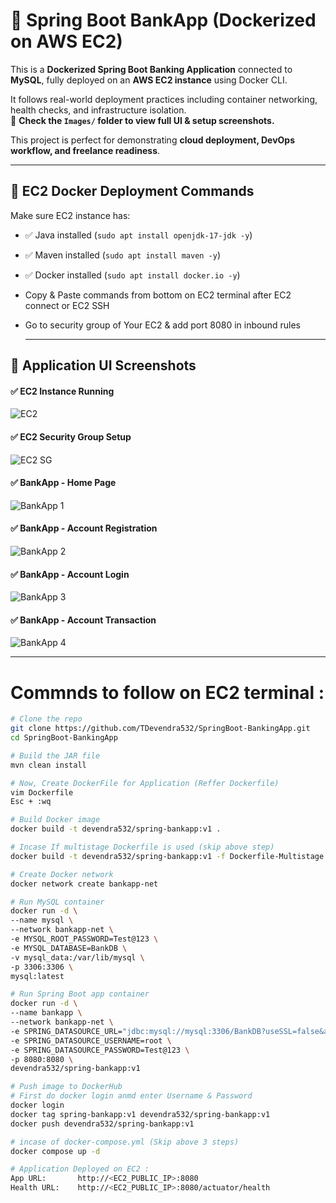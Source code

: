 # 🏦 Spring Boot BankApp (Dockerized on AWS EC2)

This is a **Dockerized Spring Boot Banking Application** connected to **MySQL**, fully deployed on an **AWS EC2 instance** using Docker CLI.

It follows real-world deployment practices including container networking, health checks, and infrastructure isolation.  
📂 **Check the `Images/` folder to view full UI & setup screenshots.**

This project is perfect for demonstrating **cloud deployment, DevOps workflow, and freelance readiness**.

---

## 🚀 EC2 Docker Deployment Commands

Make sure EC2 instance has:
- ✅ Java installed (`sudo apt install openjdk-17-jdk -y`)
- ✅ Maven installed (`sudo apt install maven -y`)
- ✅ Docker installed (`sudo apt install docker.io -y`)
- Copy & Paste commands from bottom on EC2 terminal after EC2 connect or EC2 SSH
- Go to security group of Your EC2 & add port 8080 in inbound rules

     ---

## 📸 Application UI Screenshots

#### ✅ EC2 Instance Running  
![EC2](Images/EC2.png)

#### ✅ EC2 Security Group Setup  
![EC2 SG](Images/EC2_SG.png)

#### ✅ BankApp - Home Page  
![BankApp 1](Images/Bankapp_1.png)

#### ✅ BankApp - Account Registration
![BankApp 2](Images/BankApp_2.png)

#### ✅ BankApp - Account Login 
![BankApp 3](Images/BankApp_3.png)

#### ✅ BankApp - Account Transaction 
![BankApp 4](Images/BankApp_4.png)

---
# Commnds to follow on EC2 terminal :

```bash
# Clone the repo
git clone https://github.com/TDevendra532/SpringBoot-BankingApp.git
cd SpringBoot-BankingApp

# Build the JAR file
mvn clean install

# Now, Create DockerFile for Application (Reffer Dockerfile)
vim Dockerfile
Esc + :wq

# Build Docker image
docker build -t devendra532/spring-bankapp:v1 .

# Incase If multistage Dockerfile is used (skip above step)
docker build -t devendra532/spring-bankapp:v1 -f Dockerfile-Multistage .

# Create Docker network
docker network create bankapp-net

# Run MySQL container
docker run -d \
--name mysql \
--network bankapp-net \
-e MYSQL_ROOT_PASSWORD=Test@123 \
-e MYSQL_DATABASE=BankDB \
-v mysql_data:/var/lib/mysql \
-p 3306:3306 \
mysql:latest

# Run Spring Boot app container
docker run -d \
--name bankapp \
--network bankapp-net \
-e SPRING_DATASOURCE_URL="jdbc:mysql://mysql:3306/BankDB?useSSL=false&allowPublicKeyRetrieval=true&serverTimezone=UTC" \
-e SPRING_DATASOURCE_USERNAME=root \
-e SPRING_DATASOURCE_PASSWORD=Test@123 \
-p 8080:8080 \
devendra532/spring-bankapp:v1

# Push image to DockerHub
# First do docker login anmd enter Username & Password
docker login
docker tag spring-bankapp:v1 devendra532/spring-bankapp:v1
docker push devendra532/spring-bankapp:v1

# incase of docker-compose.yml (Skip above 3 steps)
docker compose up -d

# Application Deployed on EC2 :
App URL:       http://<EC2_PUBLIC_IP>:8080
Health URL:    http://<EC2_PUBLIC_IP>:8080/actuator/health

